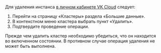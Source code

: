 Для удаления инстанса [в личном кабинете VK Cloud](https://mcs.mail.ru/app/services/infra/servers/) следует:

1.  Перейти на страницу «Кластеры» раздела «Большие данные».
2.  В контекстном меню кластера выбрать пункт «Удалить».
3.  Подтвердите проведение операции.

<warn>

Прежде чем удалить кластер необходимо убедиться, что он находится во включенном состоянии. В противном случае операция удаления не может быть выполнена.

</warn>
